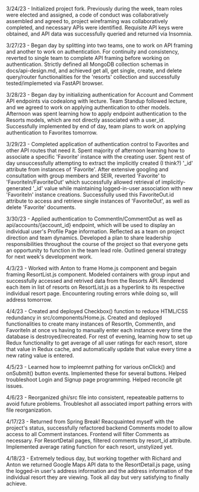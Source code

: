 3/24/23 - Initialized project fork. Previously during the week, team roles were elected and assigned, a code of conduct was collaboratively
assembled and agreed to, project wireframing was collaboratively completed, and necessary APIs were identified. Requisite API keys were obtained,
and API data was successfully queried and returned via Insomnia.

3/27/23 - Began day by splitting into two teams, one to work on API framing and another to work on authentication. For continuity and consistency, reverted to single team to complete API framing before working on authentication. Strictly defined all MongoDB collection schemas in docs/api-design.md, and achieved get all, get single, create, and delete query/router functionalities for the 'resorts' collection and successfully tested/implemeted via FastAPI browser.

3/28/23 - Began day by initializing authentication for Account and Comment API endpoints via codealong with lecture. Team Standup followed lecture, and we agreed to work on applying authentication to other models. Afternoon was spent learning how to apply endpoint authentication to the Resorts models, which are not directly associated with a user_id. Successfully implemented by end of day, team plans to work on applying authentication to Favorites tomorrow.

3/29/23 - Completed application of authentication control to Favorites and other API routes that need it. Spent majority of afternoon learning how to associate a specific 'Favorite' instance with the creating user. Spent rest of day unsuccessfully attempting to extract the implicitly created (I think?) '_id' attribute from instances of 'Favorite'. After extensive googling and consultation with group members and SEIR, reverted 'Favorite' to 'FavoriteIn/FavoriteOut' which successfully allowed retrieval of implicitly-generated '_id' value while maintaining logged-in-user association with new 'FavoriteIn' instance creations. Successfully used this FavoriteOut.id attribute to access and retrieve single instances of 'FavoriteOut', as well as delete 'Favorite' documents.

3/30/23 - Applied authentication to CommentIn/CommentOut as well as api/accounts/{account_id} endpoint, which will be used to display an individual user's Profile Page information. Reflected as a team on project direction and team dynamics. Developed a plan to share leadership responsibilities throughout the course of the project so that everyone gets an opportunity to function in the team lead role. Outlined general strategy for next week's development work.

4/3/23 - Worked with Anton to frame Home.js component and begain framing ResortList.js component. Modeled containers with group input and successfully accessed and retrived data from the Resorts API. Rendered each item in list of resorts on ResortList.js as a hyperlink to its respective individual resort page. Encountering routing errors while doing so, will address tomorrow.

4/4/23 - Created and deployed Checkbox() function to reduce HTML/CSS redundancy in src/components/Home.js. Created and deployed functionalities to create many instances of ResortIn, CommentIn, and FavoriteIn at once vs having to manually enter each instance every time the database is destroyed/recreated. For rest of evening, learning how to set up Redux functionality to get average of all user ratings for each resort, store that value in Redux cache, and automatically update that value every time a new rating value is entered.

4/5/23 - Learned how to impleemnt pathing for various onClick() and onSubmit() button events. Implemented these for several buttons. Helped troubleshoot Login and Signup page programming. Helped reconcile git issues.

4/6/23 - Reorganized ghi/src file into consistent, repeateable patterns to avoid future problems. Troubleshot all associated import pathing errors with file reorganization.

4/17/23 - Returned from Spring Break! Reacquainted myself with the project's status, successfully refactored backend Comments model to allow access to all Comment instances. Frontend will filter Comments as necessary. For ResortDetail pages, filtered comments by resort_id attribute. Implemented average rating function for each resort, unstylized yet.

4/18/23 - Extremely tedious day, but working together with Richard and Anton we returned Google Maps API data to the ResortDetail.js page, using the logged-in user's address information and the address information of the individual resort they are viewing. Took all day but very satisfying to finally achieve.
